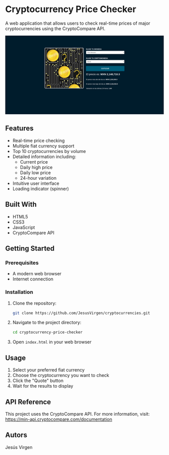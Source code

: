 # Cryptocurrency Price Checker

A web application that allows users to check real-time prices of major cryptocurrencies using the CryptoCompare API.

![Cryptocurrency Screenshot](img/screenshot.png)

## Features

- Real-time price checking
- Multiple fiat currency support
- Top 10 cryptocurrencies by volume
- Detailed information including:
  - Current price
  - Daily high price
  - Daily low price
  - 24-hour variation
- Intuitive user interface
- Loading indicator (spinner)

## Built With

- HTML5
- CSS3
- JavaScript
- CryptoCompare API

## Getting Started

### Prerequisites

- A modern web browser
- Internet connection

### Installation

1. Clone the repository:

   ```bash
   git clone https://github.com/JesusVirgen/cryptocurrencies.git
   ```

2. Navigate to the project directory:

   ```bash
   cd cryptocurrency-price-checker
   ```

3. Open `index.html` in your web browser

## Usage

1. Select your preferred fiat currency
2. Choose the cryptocurrency you want to check
3. Click the "Quote" button
4. Wait for the results to display

## API Reference

This project uses the CryptoCompare API. For more information, visit: https://min-api.cryptocompare.com/documentation

## Autors

Jesús Virgen
